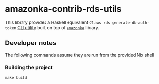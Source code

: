 # amazonka-contrib-rds-utils

This library provides a Haskell equivalent of `aws rds generate-db-auth-token`
[CLI utility](https://awscli.amazonaws.com/v2/documentation/api/latest/reference/rds/generate-db-auth-token.html)
built on top of [`amazonka`](https://hackage.haskell.org/package/amazonka) library.


## Developer notes

The following commands assume they are run from the provided Nix shell

### Building the project

```
make build
```